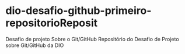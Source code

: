 # dio-desafio-github-primeiro-repositorioReposit
Desafio de projeto Sobre o Git/GitHub
Repositório do  Desafio de Projeto sobre Git/GitHub da DIO
